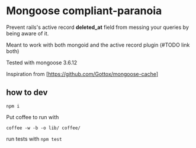 # Mongoose compliant-paranoia

Prevent rails's active record **deleted_at** field from messing your queries by being aware of it.

Meant to work with both mongoid and the active record plugin (#TODO link both)

Tested with mongoose 3.6.12

Inspiration from [https://github.com/Gottox/mongoose-cache]

## how to dev

`npm i`

Put coffee to run with

```
coffee -w -b -o lib/ coffee/
```

run tests with `npm test`
